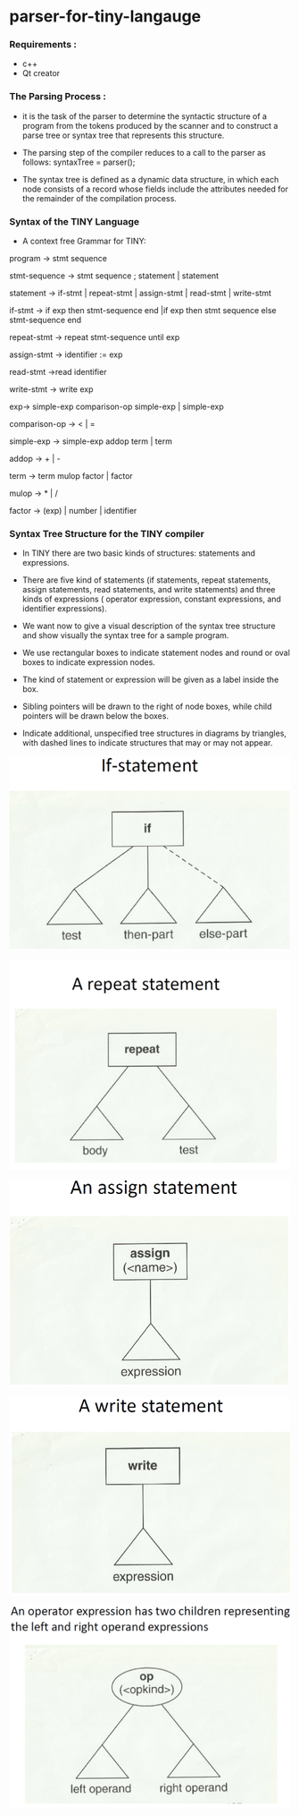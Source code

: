 # parser-for-tiny-langauge
### Requirements :
- c++ 
- Qt creator 

### The Parsing Process :

- it is the task of the parser to determine the syntactic
structure of a program from the tokens produced by
the scanner and to construct a parse tree or syntax
tree that represents this structure.
- The parsing step of the compiler reduces to a call to
the parser as follows:
syntaxTree = parser();

- The syntax tree is defined as a dynamic data structure,
in which each node consists of a record whose fields
include the attributes needed for the remainder of the
compilation process.

### Syntax of the TINY Language

- A context free Grammar for TINY:

program -> stmt sequence

stmt-sequence -> stmt sequence ; statement | statement

statement -> if-stmt | repeat-stmt | assign-stmt | read-stmt | write-stmt

if-stmt -> if exp then stmt-sequence end |if exp then stmt sequence else stmt-sequence end

repeat-stmt -> repeat stmt-sequence until exp

assign-stmt -> identifier := exp

read-stmt ->read identifier

write-stmt -> write exp

exp-> simple-exp comparison-op simple-exp | simple-exp

comparison-op ->  < | = 
 
simple-exp -> simple-exp addop term | term

addop -> + | -

term -> term mulop factor | factor

mulop -> * | /

factor -> (exp) | number | identifier

### Syntax Tree Structure for the TINY compiler

- In TINY there are two basic kinds of structures:
  statements and expressions.
  
- There are five kind of statements (if
  statements, repeat statements, assign
  statements, read statements, and write
  statements) and three kinds of expressions (
  operator expression, constant expressions,
  and identifier expressions).
  
- We want now to give a visual description of the
  syntax tree structure and show visually the syntax
  tree for a sample program.
  
- We use rectangular boxes to indicate statement
  nodes and round or oval boxes to indicate
  expression nodes.
  
- The kind of statement or expression will be given
  as a label inside the box.

- Sibling pointers will be drawn to the right of node
  boxes, while child pointers will be drawn below
  the boxes.

- Indicate additional, unspecified tree structures in
  diagrams by triangles, with dashed lines to
  indicate structures that may or may not appear.

![](https://github.com/Abd-Eljalil-Nasser/parser-for-tiny-langauge/blob/master/if%20stmt.png)

![](https://github.com/Abd-Eljalil-Nasser/parser-for-tiny-langauge/blob/master/repeat%20.png)

![](https://github.com/Abd-Eljalil-Nasser/parser-for-tiny-langauge/blob/master/Assign%20stmt.png)

![](https://github.com/Abd-Eljalil-Nasser/parser-for-tiny-langauge/blob/master/write%20stmt.png)

![](https://github.com/Abd-Eljalil-Nasser/parser-for-tiny-langauge/blob/master/op%20expression.png)
